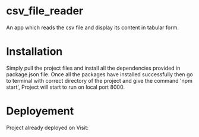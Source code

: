 # csv_file_reader
An app which reads the csv file and display its content in tabular form. 

# Installation
Simply pull the project files and install all the dependencies provided in package.json file. Once all the packages have installed successfully then go to terminal with correct directory of the project and give the command 'npm start', Project will start to run on local port 8000.

# Deployement 
Project already deployed on 
Visit: 
